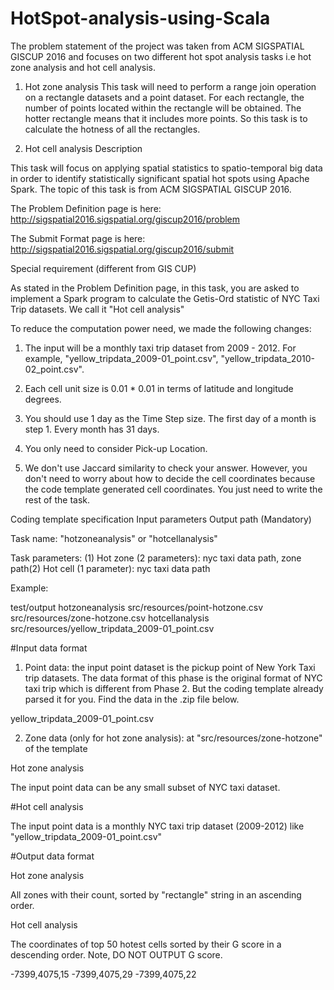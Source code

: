 # HotSpot-analysis-using-Scala
The problem statement of the project was taken from ACM SIGSPATIAL GISCUP 2016 and focuses on two different hot spot analysis tasks i.e hot zone analysis and hot cell analysis.

1. Hot zone analysis
This task will need to perform a range join operation on a rectangle datasets and a point dataset. For each rectangle, the number of points located within the rectangle will be obtained. The hotter rectangle means that it includes more points. So this task is to calculate the hotness of all the rectangles.

2. Hot cell analysis
Description

This task will focus on applying spatial statistics to spatio-temporal big data in order to identify statistically significant spatial hot spots using Apache Spark. The topic of this task is from ACM SIGSPATIAL GISCUP 2016.

The Problem Definition page is here: http://sigspatial2016.sigspatial.org/giscup2016/problem

The Submit Format page is here: http://sigspatial2016.sigspatial.org/giscup2016/submit

Special requirement (different from GIS CUP)

As stated in the Problem Definition page, in this task, you are asked to implement a Spark program to calculate the Getis-Ord statistic of NYC Taxi Trip datasets. We call it "Hot cell analysis"

To reduce the computation power need, we made the following changes:

1. The input will be a monthly taxi trip dataset from 2009 - 2012. For example, "yellow_tripdata_2009-01_point.csv", "yellow_tripdata_2010-02_point.csv".

2. Each cell unit size is 0.01 * 0.01 in terms of latitude and longitude degrees.

3. You should use 1 day as the Time Step size. The first day of a month is step 1. Every month has 31 days.

4. You only need to consider Pick-up Location.

5. We don't use Jaccard similarity to check your answer. However, you don't need to worry about how to decide the cell coordinates because the code template generated cell coordinates. You just need to write the rest of the task.

Coding template specification
Input parameters
Output path (Mandatory)

Task name: "hotzoneanalysis" or "hotcellanalysis"

Task parameters: (1) Hot zone (2 parameters): nyc taxi data path, zone path(2) Hot cell (1 parameter): nyc taxi data path

Example:

test/output hotzoneanalysis src/resources/point-hotzone.csv src/resources/zone-hotzone.csv hotcellanalysis src/resources/yellow_tripdata_2009-01_point.csv

#Input data format

1. Point data: the input point dataset is the pickup point of New York Taxi trip datasets. The data format of this phase is the original format of NYC taxi trip which is different from Phase 2. But the coding template already parsed it for you. Find the data in the .zip file below.

yellow_tripdata_2009-01_point.csv

2. Zone data (only for hot zone analysis): at "src/resources/zone-hotzone" of the template

Hot zone analysis

The input point data can be any small subset of NYC taxi dataset.

#Hot cell analysis

The input point data is a monthly NYC taxi trip dataset (2009-2012) like "yellow_tripdata_2009-01_point.csv"

#Output data format

Hot zone analysis

All zones with their count, sorted by "rectangle" string in an ascending order.

Hot cell analysis

The coordinates of top 50 hotest cells sorted by their G score in a descending order. Note, DO NOT OUTPUT G score.

-7399,4075,15
-7399,4075,29
-7399,4075,22

